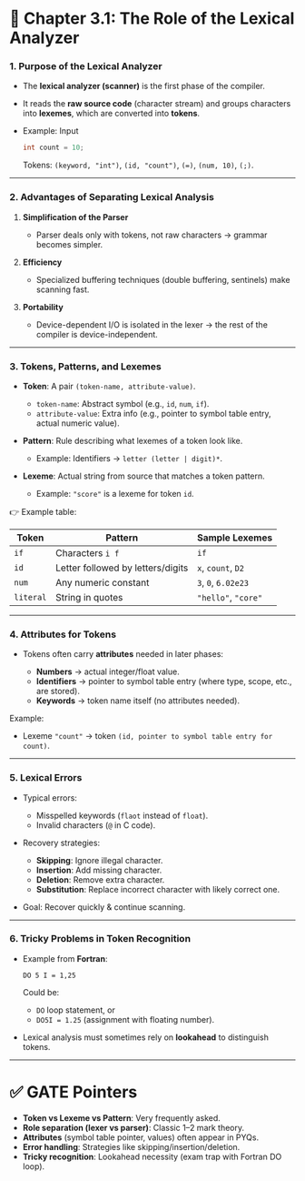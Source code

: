 
# 🔷 Chapter 3.1: The Role of the Lexical Analyzer

### 1. Purpose of the Lexical Analyzer

* The **lexical analyzer (scanner)** is the first phase of the compiler.
* It reads the **raw source code** (character stream) and groups characters into **lexemes**, which are converted into **tokens**.
* Example: Input

  ```c
  int count = 10;
  ```

  Tokens: `(keyword, "int")`, `(id, "count")`, `(=)`, `(num, 10)`, `(;)`.

---

### 2. Advantages of Separating Lexical Analysis

1. **Simplification of the Parser**

   * Parser deals only with tokens, not raw characters → grammar becomes simpler.
2. **Efficiency**

   * Specialized buffering techniques (double buffering, sentinels) make scanning fast.
3. **Portability**

   * Device-dependent I/O is isolated in the lexer → the rest of the compiler is device-independent.

---

### 3. Tokens, Patterns, and Lexemes

* **Token**: A pair `(token-name, attribute-value)`.

  * `token-name`: Abstract symbol (e.g., `id`, `num`, `if`).
  * `attribute-value`: Extra info (e.g., pointer to symbol table entry, actual numeric value).
* **Pattern**: Rule describing what lexemes of a token look like.

  * Example: Identifiers → `letter (letter | digit)*`.
* **Lexeme**: Actual string from source that matches a token pattern.

  * Example: `"score"` is a lexeme for token `id`.

👉 Example table:

| Token     | Pattern                           | Sample Lexemes      |
| --------- | --------------------------------- | ------------------- |
| `if`      | Characters `i f`                  | `if`                |
| `id`      | Letter followed by letters/digits | `x`, `count`, `D2`  |
| `num`     | Any numeric constant              | `3`, `0`, `6.02e23` |
| `literal` | String in quotes                  | `"hello"`, `"core"` |

---

### 4. Attributes for Tokens

* Tokens often carry **attributes** needed in later phases:

  * **Numbers** → actual integer/float value.
  * **Identifiers** → pointer to symbol table entry (where type, scope, etc., are stored).
  * **Keywords** → token name itself (no attributes needed).

Example:

* Lexeme `"count"` → token `(id, pointer to symbol table entry for count)`.

---

### 5. Lexical Errors

* Typical errors:

  * Misspelled keywords (`flaot` instead of `float`).
  * Invalid characters (`@` in C code).
* Recovery strategies:

  * **Skipping**: Ignore illegal character.
  * **Insertion**: Add missing character.
  * **Deletion**: Remove extra character.
  * **Substitution**: Replace incorrect character with likely correct one.
* Goal: Recover quickly & continue scanning.

---

### 6. Tricky Problems in Token Recognition

* Example from **Fortran**:

  ```
  DO 5 I = 1,25
  ```

  Could be:

  * `DO` loop statement, or
  * `DO5I = 1.25` (assignment with floating number).
* Lexical analysis must sometimes rely on **lookahead** to distinguish tokens.

---

# ✅ GATE Pointers

* **Token vs Lexeme vs Pattern**: Very frequently asked.
* **Role separation (lexer vs parser)**: Classic 1–2 mark theory.
* **Attributes** (symbol table pointer, values) often appear in PYQs.
* **Error handling**: Strategies like skipping/insertion/deletion.
* **Tricky recognition**: Lookahead necessity (exam trap with Fortran DO loop).

